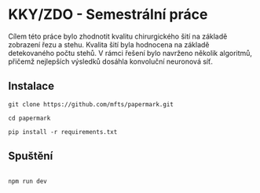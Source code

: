 # KKY/ZDO - Semestrální práce

Cílem této práce bylo zhodnotit kvalitu chirurgického šití na základě zobrazení řezu a stehu. Kvalita šití byla hodnocena na základě detekovaného počtu stehů. V rámci řešení bylo navrženo několik algoritmů, přičemž nejlepších výsledků dosáhla konvoluční neuronová síť.

## Instalace

```
git clone https://github.com/mfts/papermark.git

cd papermark

pip install -r requirements.txt
```

## Spuštění

```

npm run dev

```
